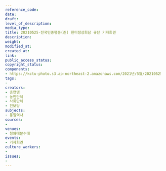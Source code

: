 ```yaml
---
reference_code: 
date: 
draft: 
level_of_description: 
media_type: 
title: 20210525-전국민중행동(준) 한미정상회담 규탄 기자회견
description: 
weight: 
modified_at: 
created_at: 
link: 
public_access_status: 
copyright_status: 
components:
- https://kctu-photo.s3.ap-northeast-2.amazonaws.com/2021년/5월/20210525-전국민중행동(준)+한미정상회담+규탄+기자회견/_1D20564.jpg
tags:
- 
creators:
- 총연맹
- 농민단체
- 사회단체
- 진보당
subjects:
- 통일역사
sources:
- 
venues:
- 청와대분수대
events:
- 기자회견
culture_workers:
- 
issues:
- 
---
```

